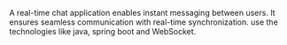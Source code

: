 A real-time chat application enables instant messaging between users. It ensures seamless communication with real-time synchronization.
use the technologies like java, spring boot and WebSocket.
